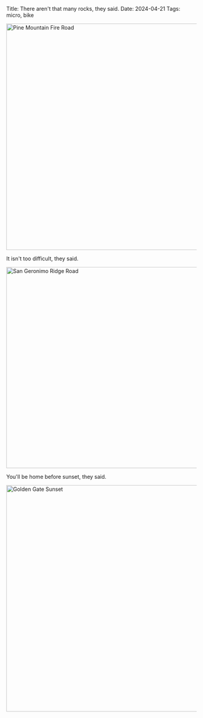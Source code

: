 Title: There aren't that many rocks, they said.
Date: 2024-04-21
Tags: micro, bike

<a href="https://www.flickr.com/photos/pigmonkey/53667934767/in/dateposted/" title="Pine Mountain Fire Road"><img src="https://live.staticflickr.com/65535/53667934767_62b41ce7aa_c.jpg" width="800" height="600" alt="Pine Mountain Fire Road"/></a>

It isn't too difficult, they said.

<a href="https://www.flickr.com/photos/pigmonkey/53669265025/in/dateposted/" title="San Geronimo Ridge Road"><img src="https://live.staticflickr.com/65535/53669265025_e427fd97a4_c.jpg" width="800" height="533" alt="San Geronimo Ridge Road"/></a>

You'll be home before sunset, they said.

<a href="https://www.flickr.com/photos/pigmonkey/53669023443/in/dateposted/" title="Golden Gate Sunset"><img src="https://live.staticflickr.com/65535/53669023443_e1d4cbf3d4_c.jpg" width="800" height="600" alt="Golden Gate Sunset"/></a>

